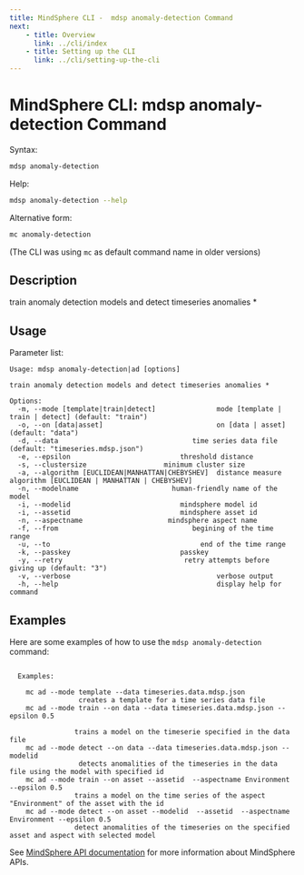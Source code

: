 ```yaml
---
title: MindSphere CLI -  mdsp anomaly-detection Command
next:
    - title: Overview
      link: ../cli/index
    - title: Setting up the CLI
      link: ../cli/setting-up-the-cli
---
```


# MindSphere CLI: mdsp anomaly-detection Command

Syntax:

```bash
mdsp anomaly-detection
```

Help:

```bash
mdsp anomaly-detection --help
```

Alternative form:

```bash
mc anomaly-detection
```

(The CLI was using `mc` as default command name in older versions)

## Description

train anomaly detection models and detect timeseries anomalies *

## Usage

Parameter list:

```text
Usage: mdsp anomaly-detection|ad [options]

train anomaly detection models and detect timeseries anomalies *

Options:
  -m, --mode [template|train|detect]               mode [template | train | detect] (default: "train")
  -o, --on [data|asset]                            on [data | asset] (default: "data")
  -d, --data                                 time series data file (default: "timeseries.mdsp.json")
  -e, --epsilon                           threshold distance
  -s, --clustersize                   minimum cluster size
  -a, --algorithm [EUCLIDEAN|MANHATTAN|CHEBYSHEV]  distance measure algorithm [EUCLIDEAN | MANHATTAN | CHEBYSHEV]
  -n, --modelname                       human-friendly name of the model
  -i, --modelid                           mindsphere model id
  -i, --assetid                           mindsphere asset id
  -n, --aspectname                     mindsphere aspect name
  -f, --from                                 begining of the time range
  -u, --to                                     end of the time range
  -k, --passkey                           passkey
  -y, --retry                              retry attempts before giving up (default: "3")
  -v, --verbose                                    verbose output
  -h, --help                                       display help for command

```

## Examples

Here are some examples of how to use the `mdsp anomaly-detection` command:

```text

  Examples:

    mc ad --mode template --data timeseries.data.mdsp.json 
                 creates a template for a time series data file
    mc ad --mode train --on data --data timeseries.data.mdsp.json --epsilon 0.5 

                trains a model on the timeserie specified in the data file
    mc ad --mode detect --on data --data timeseries.data.mdsp.json --modelid 
                 detects anomalities of the timeseries in the data file using the model with specified id
    mc ad --mode train --on asset --assetid  --aspectname Environment --epsilon 0.5
                trains a model on the time series of the aspect "Environment" of the asset with the id 
    mc ad --mode detect --on asset --modelid  --assetid  --aspectname Environment --epsilon 0.5
                detect anomalities of the timeseries on the specified asset and aspect with selected model

```

See [MindSphere API documentation](https://documentation.mindsphere.io/MindSphere/apis/index.html) for more information about MindSphere APIs.